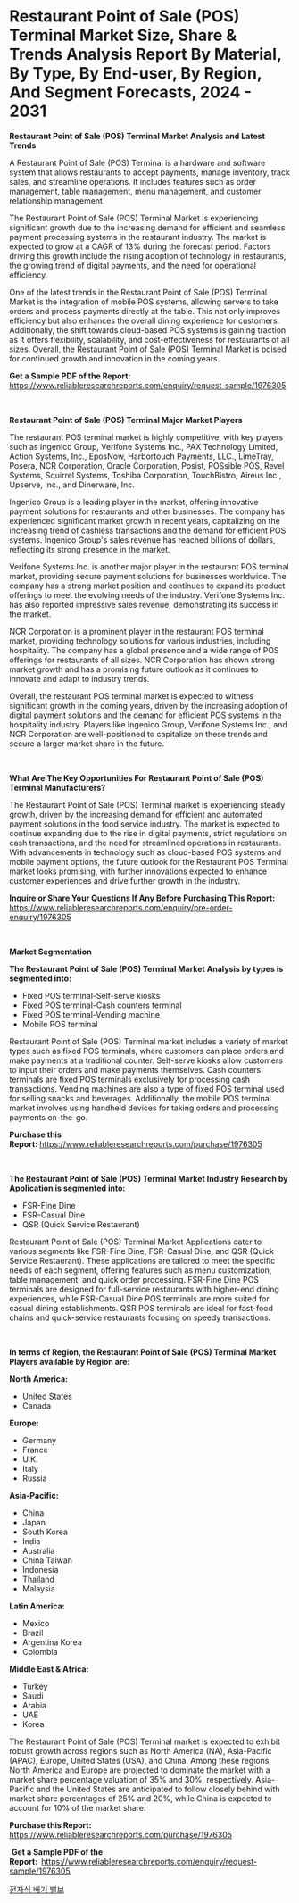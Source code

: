 <p><h1>Restaurant Point of Sale (POS) Terminal Market Size, Share & Trends Analysis Report By Material, By Type, By End-user, By Region, And Segment Forecasts, 2024 - 2031</h1></p><p><strong>Restaurant Point of Sale (POS) Terminal Market Analysis and Latest Trends</strong></p>
<p><p>A Restaurant Point of Sale (POS) Terminal is a hardware and software system that allows restaurants to accept payments, manage inventory, track sales, and streamline operations. It includes features such as order management, table management, menu management, and customer relationship management.</p><p>The Restaurant Point of Sale (POS) Terminal Market is experiencing significant growth due to the increasing demand for efficient and seamless payment processing systems in the restaurant industry. The market is expected to grow at a CAGR of 13% during the forecast period. Factors driving this growth include the rising adoption of technology in restaurants, the growing trend of digital payments, and the need for operational efficiency.</p><p>One of the latest trends in the Restaurant Point of Sale (POS) Terminal Market is the integration of mobile POS systems, allowing servers to take orders and process payments directly at the table. This not only improves efficiency but also enhances the overall dining experience for customers. Additionally, the shift towards cloud-based POS systems is gaining traction as it offers flexibility, scalability, and cost-effectiveness for restaurants of all sizes. Overall, the Restaurant Point of Sale (POS) Terminal Market is poised for continued growth and innovation in the coming years.</p></p>
<p><strong>Get a Sample PDF of the Report:&nbsp;</strong> <a href="https://www.reliableresearchreports.com/enquiry/request-sample/1976305">https://www.reliableresearchreports.com/enquiry/request-sample/1976305</a></p>
<p>&nbsp;</p>
<p><strong>Restaurant Point of Sale (POS) Terminal Major Market Players</strong></p>
<p><p>The restaurant POS terminal market is highly competitive, with key players such as Ingenico Group, Verifone Systems Inc., PAX Technology Limited, Action Systems, Inc., EposNow, Harbortouch Payments, LLC., LimeTray, Posera, NCR Corporation, Oracle Corporation, Posist, POSsible POS, Revel Systems, Squirrel Systems, Toshiba Corporation, TouchBistro, Aireus Inc., Upserve, Inc., and Dinerware, Inc.</p><p>Ingenico Group is a leading player in the market, offering innovative payment solutions for restaurants and other businesses. The company has experienced significant market growth in recent years, capitalizing on the increasing trend of cashless transactions and the demand for efficient POS systems. Ingenico Group's sales revenue has reached billions of dollars, reflecting its strong presence in the market.</p><p>Verifone Systems Inc. is another major player in the restaurant POS terminal market, providing secure payment solutions for businesses worldwide. The company has a strong market position and continues to expand its product offerings to meet the evolving needs of the industry. Verifone Systems Inc. has also reported impressive sales revenue, demonstrating its success in the market.</p><p>NCR Corporation is a prominent player in the restaurant POS terminal market, providing technology solutions for various industries, including hospitality. The company has a global presence and a wide range of POS offerings for restaurants of all sizes. NCR Corporation has shown strong market growth and has a promising future outlook as it continues to innovate and adapt to industry trends.</p><p>Overall, the restaurant POS terminal market is expected to witness significant growth in the coming years, driven by the increasing adoption of digital payment solutions and the demand for efficient POS systems in the hospitality industry. Players like Ingenico Group, Verifone Systems Inc., and NCR Corporation are well-positioned to capitalize on these trends and secure a larger market share in the future.</p></p>
<p>&nbsp;</p>
<p><strong>What Are The Key Opportunities For Restaurant Point of Sale (POS) Terminal Manufacturers?</strong></p>
<p><p>The Restaurant Point of Sale (POS) Terminal market is experiencing steady growth, driven by the increasing demand for efficient and automated payment solutions in the food service industry. The market is expected to continue expanding due to the rise in digital payments, strict regulations on cash transactions, and the need for streamlined operations in restaurants. With advancements in technology such as cloud-based POS systems and mobile payment options, the future outlook for the Restaurant POS Terminal market looks promising, with further innovations expected to enhance customer experiences and drive further growth in the industry.</p></p>
<p><strong>Inquire or Share Your Questions If Any Before Purchasing This Report:</strong> <a href="https://www.reliableresearchreports.com/enquiry/pre-order-enquiry/1976305">https://www.reliableresearchreports.com/enquiry/pre-order-enquiry/1976305</a></p>
<p>&nbsp;</p>
<p><strong>Market Segmentation</strong></p>
<p><strong>The Restaurant Point of Sale (POS) Terminal Market Analysis by types is segmented into:</strong></p>
<p><ul><li>Fixed POS terminal-Self-serve kiosks</li><li>Fixed POS terminal-Cash counters terminal</li><li>Fixed POS terminal-Vending machine</li><li>Mobile POS terminal</li></ul></p>
<p><p>Restaurant Point of Sale (POS) Terminal market includes a variety of market types such as fixed POS terminals, where customers can place orders and make payments at a traditional counter. Self-serve kiosks allow customers to input their orders and make payments themselves. Cash counters terminals are fixed POS terminals exclusively for processing cash transactions. Vending machines are also a type of fixed POS terminal used for selling snacks and beverages. Additionally, the mobile POS terminal market involves using handheld devices for taking orders and processing payments on-the-go.</p></p>
<p><strong>Purchase this Report:&nbsp;</strong><a href="https://www.reliableresearchreports.com/purchase/1976305">https://www.reliableresearchreports.com/purchase/1976305</a></p>
<p>&nbsp;</p>
<p><strong>The Restaurant Point of Sale (POS) Terminal Market Industry Research by Application is segmented into:</strong></p>
<p><ul><li>FSR-Fine Dine</li><li>FSR-Casual Dine</li><li>QSR (Quick Service Restaurant)</li></ul></p>
<p><p>Restaurant Point of Sale (POS) Terminal Market Applications cater to various segments like FSR-Fine Dine, FSR-Casual Dine, and QSR (Quick Service Restaurant). These applications are tailored to meet the specific needs of each segment, offering features such as menu customization, table management, and quick order processing. FSR-Fine Dine POS terminals are designed for full-service restaurants with higher-end dining experiences, while FSR-Casual Dine POS terminals are more suited for casual dining establishments. QSR POS terminals are ideal for fast-food chains and quick-service restaurants focusing on speedy transactions.</p></p>
<p>&nbsp;</p>
<p><strong>In terms of Region, the Restaurant Point of Sale (POS) Terminal Market Players available by Region are:</strong></p>
<p>
    <p> <strong> North America: </strong>
        <ul>
            <li>United States</li>
            <li>Canada</li>
        </ul>
        </p> 
    <p> <strong> Europe: </strong>
        <ul>
            <li>Germany</li>
            <li>France</li>
            <li>U.K.</li>
            <li>Italy</li>
            <li>Russia</li>
        </ul>
        </p> 
    <p> <strong> Asia-Pacific: </strong>
        <ul>
            <li>China</li>
            <li>Japan</li>
            <li>South Korea</li>
            <li>India</li>
            <li>Australia</li>
            <li>China Taiwan</li>
            <li>Indonesia</li>
            <li>Thailand</li>
            <li>Malaysia</li>
        </ul>
        </p> 
    <p> <strong> Latin America: </strong>
        <ul>
            <li>Mexico</li>
            <li>Brazil</li>
            <li>Argentina Korea</li>
            <li>Colombia</li>
        </ul>
        </p> 
    <p> <strong> Middle East & Africa: </strong>
        <ul>
            <li>Turkey</li>
            <li>Saudi</li>
            <li>Arabia</li>
            <li>UAE</li>
            <li>Korea</li>
        </ul>
    </p>
    </p>
<p><p>The Restaurant Point of Sale (POS) Terminal market is expected to exhibit robust growth across regions such as North America (NA), Asia-Pacific (APAC), Europe, United States (USA), and China. Among these regions, North America and Europe are projected to dominate the market with a market share percentage valuation of 35% and 30%, respectively. Asia-Pacific and the United States are anticipated to follow closely behind with market share percentages of 25% and 20%, while China is expected to account for 10% of the market share.</p></p>
<p><strong>Purchase this Report: </strong><a href="https://www.reliableresearchreports.com/purchase/1976305">https://www.reliableresearchreports.com/purchase/1976305</a></p>
<p>&nbsp;<strong>Get a Sample PDF of the Report:&nbsp;&nbsp;</strong><a href="https://www.reliableresearchreports.com/enquiry/request-sample/1976305">https://www.reliableresearchreports.com/enquiry/request-sample/1976305</a></p>
<p><strong></strong></p>
<p><p><a href="https://github.com/plelbej847484502/Market-Research-Report-List-1/blob/main/300639513159.md">전자식 배기 밸브</a></p></p>